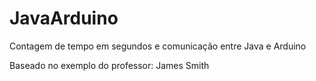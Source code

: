 # JavaArduino
Contagem de tempo em segundos e comunicação entre Java e Arduino

Baseado no exemplo do professor:
James Smith
